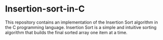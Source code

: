 # Insertion-sort-in-C
This repository contains an implementation of the Insertion Sort algorithm in the C programming language. Insertion Sort is a simple and intuitive sorting algorithm that builds the final sorted array one item at a time. 
